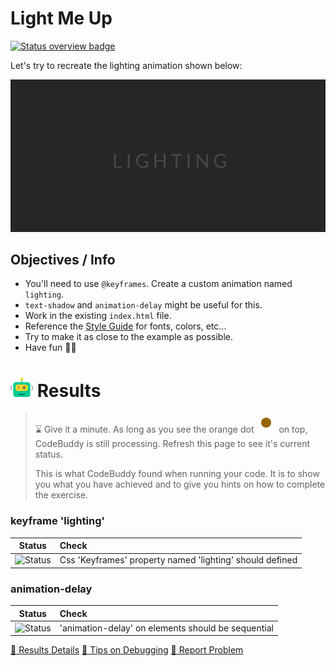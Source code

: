 # Light Me Up
[![Status overview badge](../../blob/badges/.github/badges/main/badge.svg)](#-results)


Let's try to recreate the lighting animation shown below:

![example](img/mockup.gif)

## Objectives / Info

- You'll need to use `@keyframes`. Create a custom animation named `lighting`.
- `text-shadow` and `animation-delay` might be useful for this.
- Work in the existing `index.html` file.
- Reference the [Style Guide](style-guide.md) for fonts, colors, etc...
- Try to make it as close to the example as possible.
- Have fun 🐱‍🚀

[//]: # (autograding info start)
# <img src="https://github.com/DCI-EdTech/autograding-setup/raw/main/assets/bot-large.svg" alt="" data-canonical-src="https://github.com/DCI-EdTech/autograding-setup/raw/main/assets/bot-large.svg" height="31" /> Results
> ⌛ Give it a minute. As long as you see the orange dot ![processing](https://raw.githubusercontent.com/DCI-EdTech/autograding-setup/main/assets/processing.svg) on top, CodeBuddy is still processing. Refresh this page to see it's current status.
>
> This is what CodeBuddy found when running your code. It is to show you what you have achieved and to give you hints on how to complete the exercise.


### keyframe 'lighting'

|                 Status                  | Check                                                                                    |
| :-------------------------------------: | :--------------------------------------------------------------------------------------- |
| ![Status](../../blob/badges/.github/badges/main/status0.svg) | Css 'Keyframes' property named 'lighting' should defined |

### animation-delay

|                 Status                  | Check                                                                                    |
| :-------------------------------------: | :--------------------------------------------------------------------------------------- |
| ![Status](../../blob/badges/.github/badges/main/status1.svg) | 'animation-delay' on elements should be sequential |



[🔬 Results Details](../../actions)
[🐞 Tips on Debugging](https://github.com/DCI-EdTech/autograding-setup/wiki/How-to-work-with-CodeBuddy)
[📢 Report Problem](https://docs.google.com/forms/d/e/1FAIpQLSfS8wPh6bCMTLF2wmjiE5_UhPiOEnubEwwPLN_M8zTCjx5qbg/viewform?usp=pp_url&entry.652569746=UIB-interactions-lighting)


[//]: # (autograding info end)